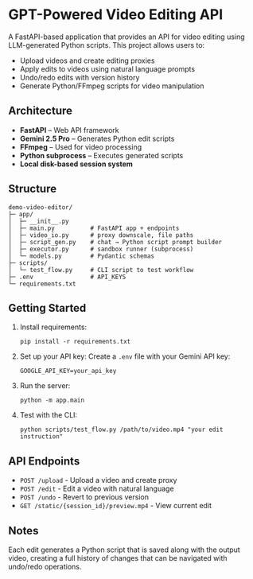 # GPT-Powered Video Editing API

A FastAPI-based application that provides an API for video editing using LLM-generated Python scripts. This project allows users to:

- Upload videos and create editing proxies
- Apply edits to videos using natural language prompts
- Undo/redo edits with version history
- Generate Python/FFmpeg scripts for video manipulation

## Architecture

- **FastAPI** – Web API framework
- **Gemini 2.5 Pro** – Generates Python edit scripts
- **FFmpeg** – Used for video processing
- **Python subprocess** – Executes generated scripts
- **Local disk-based session system**

## Structure

```
demo-video-editor/
├─ app/
│  ├─ __init__.py
│  ├─ main.py          # FastAPI app + endpoints
│  ├─ video_io.py      # proxy downscale, file paths
│  ├─ script_gen.py    # chat → Python script prompt builder
│  ├─ executor.py      # sandbox runner (subprocess)
│  └─ models.py        # Pydantic schemas
├─ scripts/
│  └─ test_flow.py     # CLI script to test workflow
├─ .env                # API_KEYS
└─ requirements.txt
```

## Getting Started

1. Install requirements:
   ```
   pip install -r requirements.txt
   ```

2. Set up your API key:
   Create a `.env` file with your Gemini API key:
   ```
   GOOGLE_API_KEY=your_api_key
   ```

3. Run the server:
   ```
   python -m app.main
   ```

4. Test with the CLI:
   ```
   python scripts/test_flow.py /path/to/video.mp4 "your edit instruction"
   ```

## API Endpoints

- `POST /upload` - Upload a video and create proxy
- `POST /edit` - Edit a video with natural language
- `POST /undo` - Revert to previous version
- `GET /static/{session_id}/preview.mp4` - View current edit

## Notes

Each edit generates a Python script that is saved along with the output video, creating a full history of changes that can be navigated with undo/redo operations.
